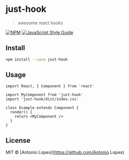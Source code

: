 # just-hook

> awesome react hooks

[![NPM](https://img.shields.io/npm/v/just-hook.svg)](https://www.npmjs.com/package/just-hook) [![JavaScript Style Guide](https://img.shields.io/badge/code_style-standard-brightgreen.svg)](https://standardjs.com)

## Install

```bash
npm install --save just-hook
```

## Usage

```tsx
import React, { Component } from 'react'

import MyComponent from 'just-hook'
import 'just-hook/dist/index.css'

class Example extends Component {
  render() {
    return <MyComponent />
  }
}
```

## License

MIT © [Antonio Lopes](https://github.com/Antonio Lopes)
